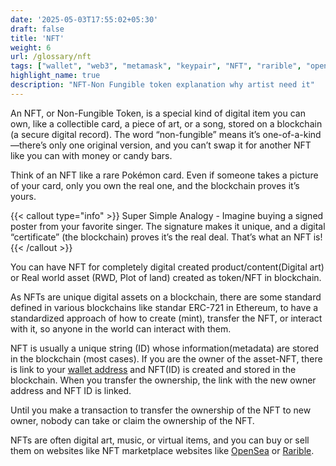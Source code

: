 ```yaml
---
date: '2025-05-03T17:55:02+05:30'
draft: false
title: 'NFT'
weight: 6
url: /glossary/nft
tags: ["wallet", "web3", "metamask", "keypair", "NFT", "rarible", "opensea", "ERC-721", "artist", "degen"]
highlight_name: true
description: "NFT-Non Fungible token explanation why artist need it"
---
```


An NFT, or Non-Fungible Token, is a special kind of digital item you can own, like a collectible card, a piece of art, or a song, stored on a blockchain (a secure digital record). The word “non-fungible” means it’s one-of-a-kind—there’s only one original version, and you can’t swap it for another NFT like you can with money or candy bars.

Think of an NFT like a rare Pokémon card. Even if someone takes a picture of your card, only you own the real one, and the blockchain proves it’s yours.

{{< callout type="info" >}}
Super Simple Analogy - Imagine buying a signed poster from your favorite singer. The signature makes it unique, and a digital “certificate” (the blockchain) proves it’s the real deal. That’s what an NFT is!
{{< /callout >}}

You can have NFT for completely digital created product/content(Digital art) or Real world asset (RWD, Plot of land) created as token/NFT in blockchain. 

As NFTs are unique digital assets on a blockchain, there are some standard defined in various blockchains like standar ERC-721 in Ethereum, to have a standardized approach of how to create (mint), transfer the NFT, or interact with it, so anyone in the world can interact with them.

NFT is usually a unique string (ID) whose information(metadata) are stored in the blockchain (most cases). If you are the owner of the asset-NFT, there is link to your [wallet address](/glossary/wallet) and NFT(ID) is created and stored in the blockchain. When you transfer the ownership, the link with the new owner address and NFT ID is linked. 

Until you make a transaction to transfer the ownership of the NFT to new owner, nobody can take or claim the ownership of the NFT.

NFTs are often digital art, music, or virtual items, and you can buy or sell them on websites like NFT marketplace websites like [OpenSea](https://opensea.io/) or [Rarible](https://rarible.com/).
  

